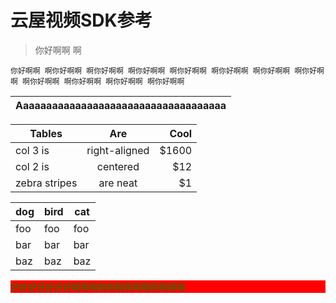 # 云屋视频SDK参考 
>你好啊啊 啊


 ```你好啊啊 啊你好啊啊 啊你好啊啊 啊你好啊啊 啊你好啊啊 啊你好啊啊 啊你好啊啊 啊你好啊啊 啊你好啊啊 啊你好啊啊 啊你好啊啊 啊你好啊啊```

 
 | Aaaaaaaaaaaaaaaaaaaaaaaaaaaaaaaaaaaa |
 | :----------------------------------- |


| Tables        | Are           | Cool  |
| ------------- |:-------------:| -----:|
| col 3 is      | right-aligned | $1600 |
| col 2 is      | centered      |   $12 |
| zebra stripes | are neat      |    $1 |

dog | bird | cat
----|------|----
foo | foo  | foo
bar | bar  | bar
baz | baz  | baz



<p style="background:red;color:green">好好好好好好好啊啊啊啊啊啊啊啊啊啊啊啊啊</p>